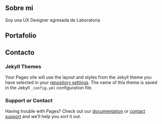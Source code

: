 ## Sobre mi

Soy una UX Designer egresada de Laboratoria

## Portafolio



## Contacto



### Jekyll Themes

Your Pages site will use the layout and styles from the Jekyll theme you have selected in your [repository settings](https://github.com/KarlaMMiranda/Portfolio/settings). The name of this theme is saved in the Jekyll `_config.yml` configuration file.

### Support or Contact

Having trouble with Pages? Check out our [documentation](https://help.github.com/categories/github-pages-basics/) or [contact support](https://github.com/contact) and we’ll help you sort it out.
